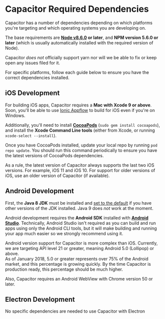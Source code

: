 # Capacitor Required Dependencies

Capacitor has a number of dependencies depending on which platforms you're targeting and which operating systems you are developing on.

The base requirements are **[Node v8.6.0](https://nodejs.org) or later**, and **NPM version 5.6.0 or later** (which is usually automatically installed with the required version of Node).

Capacitor *does not* officially support yarn nor will we be able to fix or keep open any issues filed for it.

For specific platforms, follow each guide below to ensure you have the correct dependencies installed.

## iOS Development

For building iOS apps, Capacitor requires a **Mac with Xcode 9 or above**. Soon, you'll be able to use [Ionic Appflow](http://ionicframework.com/appflow) to build for iOS even if you're on Windows.

Additionally, you'll need to install **[CocoaPods](https://cocoapods.org/)** (`sudo gem install cocoapods`), and install the **Xcode Command Line tools** (either from Xcode, or running `xcode-select --install`).

Once you have CocoaPods installed, update your local repo by running `pod repo update`. You should run this command periodically to ensure you have the latest versions of CocoaPods dependencies.

As a rule, the latest version of Capacitor always supports the last two iOS versions. For example, iOS 11 and iOS 10. For support for older versions of iOS, use an older version of Capacitor (if available).

## Android Development

First, the **Java 8 JDK** must be installed and [set to the default](https://stackoverflow.com/a/24657630/32140) if you have other versions of the JDK installed. Java 9 does _not_ work at the moment.

Android development requires the **Android SDK** installed with **[Android Studio](https://developer.android.com/studio/index.html)**. Technically, Android Studio isn't required as you can build and run apps using only the Android CLI tools, but it will make building and running your app much easier so we strongly recommend using it.

Android version support for Capacitor is more complex than iOS. Currently, we are targeting API level 21 or greater, meaning Android 5.0 (Lollipop) or above.  
As of January 2018, 5.0 or greater represents over 75% of the Android market, and this percentage is growing quickly. By the time Capacitor is production ready, this percentage should be much higher.

Also, Capacitor requires an Android WebView with Chrome version 50 or later.

## Electron Development

No specific dependencies are needed to use Capacitor with Electron